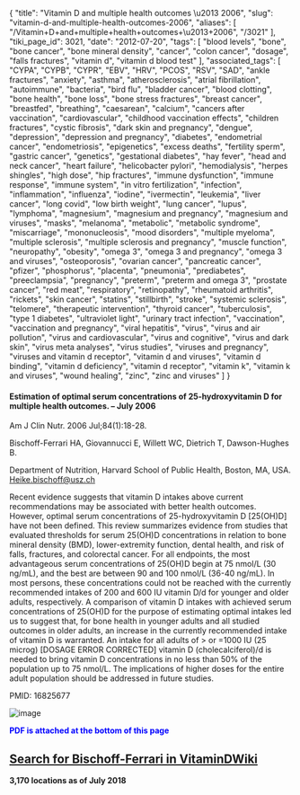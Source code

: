 {
    "title": "Vitamin D and multiple health outcomes \u2013 2006",
    "slug": "vitamin-d-and-multiple-health-outcomes-2006",
    "aliases": [
        "/Vitamin+D+and+multiple+health+outcomes+\u2013+2006",
        "/3021"
    ],
    "tiki_page_id": 3021,
    "date": "2012-07-20",
    "tags": [
        "blood levels",
        "bone",
        "bone cancer",
        "bone mineral density",
        "cancer",
        "colon cancer",
        "dosage",
        "falls fractures",
        "vitamin d",
        "vitamin d blood test"
    ],
    "associated_tags": [
        "CYPA",
        "CYPB",
        "CYPR",
        "EBV",
        "HRV",
        "PCOS",
        "RSV",
        "SAD",
        "ankle fractures",
        "anxiety",
        "asthma",
        "atherosclerosis",
        "atrial fibrillation",
        "autoimmune",
        "bacteria",
        "bird flu",
        "bladder cancer",
        "blood clotting",
        "bone health",
        "bone loss",
        "bone stress fractures",
        "breast cancer",
        "breastfed",
        "breathing",
        "caesarean",
        "calcium",
        "cancers after vaccination",
        "cardiovascular",
        "childhood vaccination effects",
        "children fractures",
        "cystic fibrosis",
        "dark skin and pregnancy",
        "dengue",
        "depression",
        "depression and pregnancy",
        "diabetes",
        "endometrial cancer",
        "endometriosis",
        "epigenetics",
        "excess deaths",
        "fertility sperm",
        "gastric cancer",
        "genetics",
        "gestational diabetes",
        "hay fever",
        "head and neck cancer",
        "heart failure",
        "helicobacter pylori",
        "hemodialysis",
        "herpes shingles",
        "high dose",
        "hip fractures",
        "immune dysfunction",
        "immune response",
        "immune system",
        "in vitro fertilization",
        "infection",
        "inflammation",
        "influenza",
        "iodine",
        "ivermectin",
        "leukemia",
        "liver cancer",
        "long covid",
        "low birth weight",
        "lung cancer",
        "lupus",
        "lymphoma",
        "magnesium",
        "magnesium and pregnancy",
        "magnesium and viruses",
        "masks",
        "melanoma",
        "metabolic",
        "metabolic syndrome",
        "miscarriage",
        "mononucleosis",
        "mood disorders",
        "multiple myeloma",
        "multiple sclerosis",
        "multiple sclerosis and pregnancy",
        "muscle function",
        "neuropathy",
        "obesity",
        "omega 3",
        "omega 3 and pregnancy",
        "omega 3 and viruses",
        "osteoporosis",
        "ovarian cancer",
        "pancreatic cancer",
        "pfizer",
        "phosphorus",
        "placenta",
        "pneumonia",
        "prediabetes",
        "preeclampsia",
        "pregnancy",
        "preterm",
        "preterm and omega 3",
        "prostate cancer",
        "red meat",
        "respiratory",
        "retinopathy",
        "rheumatoid arthritis",
        "rickets",
        "skin cancer",
        "statins",
        "stillbirth",
        "stroke",
        "systemic sclerosis",
        "telomere",
        "therapeutic intervention",
        "thyroid cancer",
        "tuberculosis",
        "type 1 diabetes",
        "ultraviolet light",
        "urinary tract infection",
        "vaccination",
        "vaccination and pregnancy",
        "viral hepatitis",
        "virus",
        "virus and air pollution",
        "virus and cardiovascular",
        "virus and cognitive",
        "virus and dark skin",
        "virus meta analyses",
        "virus studies",
        "viruses and pregnancy",
        "viruses and vitamin d receptor",
        "vitamin d and viruses",
        "vitamin d binding",
        "vitamin d deficiency",
        "vitamin d receptor",
        "vitamin k",
        "vitamin k and viruses",
        "wound healing",
        "zinc",
        "zinc and viruses"
    ]
}


#### Estimation of optimal serum concentrations of 25-hydroxyvitamin D for multiple health outcomes. – July  2006

Am J Clin Nutr. 2006 Jul;84(1):18-28.

Bischoff-Ferrari HA, Giovannucci E, Willett WC, Dietrich T, Dawson-Hughes B.

Department of Nutrition, Harvard School of Public Health, Boston, MA, USA. Heike.bischoff@usz.ch

Recent evidence suggests that vitamin D intakes above current recommendations may be associated with better health outcomes. However, optimal serum concentrations of 25-hydroxyvitamin D <span>[25(OH)D]</span> have not been defined. This review summarizes evidence from studies that evaluated thresholds for serum 25(OH)D concentrations in relation to bone mineral density (BMD), lower-extremity function, dental health, and risk of falls, fractures, and colorectal cancer. For all endpoints, the most advantageous serum concentrations of 25(OH)D begin at 75 nmol/L (30 ng/mL), and the best are between 90 and 100 nmol/L (36-40 ng/mL). In most persons, these concentrations could not be reached with the currently recommended intakes of 200 and 600 IU vitamin D/d for younger and older adults, respectively. A comparison of vitamin D intakes with achieved serum concentrations of 25(OH)D for the purpose of estimating optimal intakes led us to suggest that, for bone health in younger adults and all studied outcomes in older adults, an increase in the currently recommended intake of vitamin D is warranted. An intake for all adults of > or =1000 IU (25 microg) <span>[DOSAGE ERROR CORRECTED]</span> vitamin D (cholecalciferol)/d is needed to bring vitamin D concentrations in no less than 50% of the population up to 75 nmol/L. The implications of higher doses for the entire adult population should be addressed in future studies.

PMID: 16825677

<img src="/attachments/d3.mock.jpg" alt="image">

 **<span style="color:#00F;">PDF is attached at the bottom of this page</span>** 

## [Search for Bischoff-Ferrari in VitaminDWiki](https://www.google.com/search?hl=en&oe=UTF-8&ie=UTF-8&btnG=Google+Search&googles.x=0&googles.y=0&q=Bischoff-Ferrari&domains=VitaminDWiki.com&sitesearch=VitaminDWiki.com)

 **3,170 locations as of July 2018**